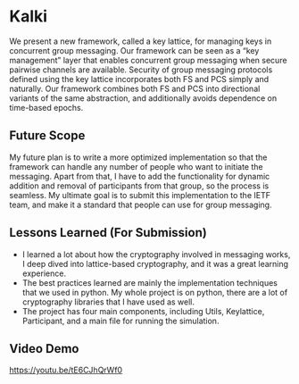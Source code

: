 # Kalki

We present a new framework, called a key lattice, for managing keys in concurrent group messaging.
Our framework can be seen as a “key management” layer that enables concurrent group messaging
when secure pairwise channels are available. Security of group messaging protocols defined using the
key lattice incorporates both FS and PCS simply and naturally. Our framework combines both FS
and PCS into directional variants of the same abstraction, and additionally avoids dependence on
time-based epochs.

## Future Scope

My future plan is to write a more optimized implementation so that the framework can handle any number of people who want to initiate the messaging. Apart from that, I have to add the functionality for dynamic addition and removal of participants from that group, so the process is seamless. My ultimate goal is to submit this implementation to the IETF team, and make it a standard that people can use for group messaging.

## Lessons Learned (For Submission)

- I learned a lot about how the cryptography involved in messaging works, I deep dived into lattice-based cryptography, and it was a great learning experience.
- The best practices learned are mainly the implementation techniques that we used in python. My whole project is on python, there are a lot of cryptography libraries that I have used as well.
- The project has four main components, including Utils, Keylattice, Participant, and a main file for running the simulation.


## Video Demo

https://youtu.be/tE6CJhQrWf0